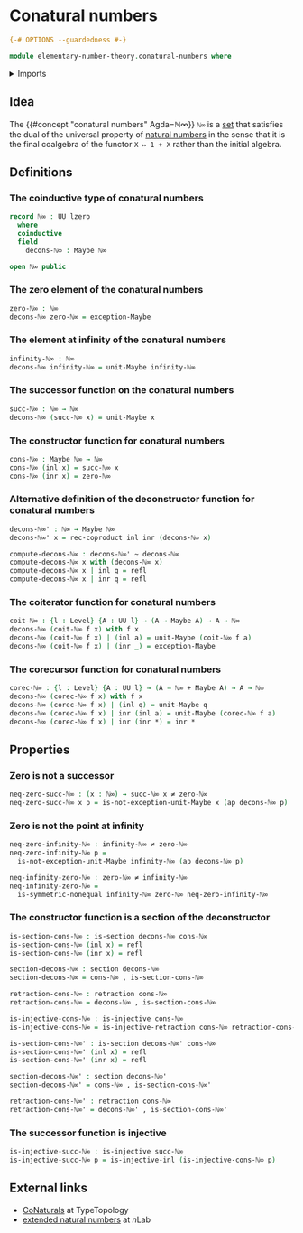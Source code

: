 # Conatural numbers

```agda
{-# OPTIONS --guardedness #-}

module elementary-number-theory.conatural-numbers where
```

<details><summary>Imports</summary>

```agda
open import elementary-number-theory.equality-natural-numbers
open import elementary-number-theory.natural-numbers

open import foundation.action-on-identifications-functions
open import foundation.coproduct-types
open import foundation.dependent-pair-types
open import foundation.equality-coproduct-types
open import foundation.function-extensionality
open import foundation.function-types
open import foundation.homotopies
open import foundation.injective-maps
open import foundation.lawveres-fixed-point-theorem
open import foundation.maybe
open import foundation.negated-equality
open import foundation.negation
open import foundation.propositional-truncations
open import foundation.retractions
open import foundation.sections
open import foundation.sets
open import foundation.unit-type
open import foundation.universe-levels

open import foundation-core.empty-types
open import foundation-core.identity-types
open import foundation-core.propositions

open import set-theory.cantors-diagonal-argument
open import set-theory.countable-sets
open import set-theory.uncountable-sets
```

</details>

## Idea

The {{#concept "conatural numbers" Agda=ℕ∞}} `ℕ∞` is a
[set](foundation-core.sets.md) that satisfies the dual of the universal property
of [natural numbers](elementary-number-theory.natural-numbers.md) in the sense
that it is the final coalgebra of the functor `X ↦ 1 + X` rather than the
initial algebra.

## Definitions

### The coinductive type of conatural numbers

```agda
record ℕ∞ : UU lzero
  where
  coinductive
  field
    decons-ℕ∞ : Maybe ℕ∞

open ℕ∞ public
```

### The zero element of the conatural numbers

```agda
zero-ℕ∞ : ℕ∞
decons-ℕ∞ zero-ℕ∞ = exception-Maybe
```

### The element at infinity of the conatural numbers

```agda
infinity-ℕ∞ : ℕ∞
decons-ℕ∞ infinity-ℕ∞ = unit-Maybe infinity-ℕ∞
```

### The successor function on the conatural numbers

```agda
succ-ℕ∞ : ℕ∞ → ℕ∞
decons-ℕ∞ (succ-ℕ∞ x) = unit-Maybe x
```

### The constructor function for conatural numbers

```agda
cons-ℕ∞ : Maybe ℕ∞ → ℕ∞
cons-ℕ∞ (inl x) = succ-ℕ∞ x
cons-ℕ∞ (inr x) = zero-ℕ∞
```

### Alternative definition of the deconstructor function for conatural numbers

```agda
decons-ℕ∞' : ℕ∞ → Maybe ℕ∞
decons-ℕ∞' x = rec-coproduct inl inr (decons-ℕ∞ x)

compute-decons-ℕ∞ : decons-ℕ∞' ~ decons-ℕ∞
compute-decons-ℕ∞ x with (decons-ℕ∞ x)
compute-decons-ℕ∞ x | inl q = refl
compute-decons-ℕ∞ x | inr q = refl
```

### The coiterator function for conatural numbers

```agda
coit-ℕ∞ : {l : Level} {A : UU l} → (A → Maybe A) → A → ℕ∞
decons-ℕ∞ (coit-ℕ∞ f x) with f x
decons-ℕ∞ (coit-ℕ∞ f x) | (inl a) = unit-Maybe (coit-ℕ∞ f a)
decons-ℕ∞ (coit-ℕ∞ f x) | (inr _) = exception-Maybe
```

### The corecursor function for conatural numbers

```agda
corec-ℕ∞ : {l : Level} {A : UU l} → (A → ℕ∞ + Maybe A) → A → ℕ∞
decons-ℕ∞ (corec-ℕ∞ f x) with f x
decons-ℕ∞ (corec-ℕ∞ f x) | (inl q) = unit-Maybe q
decons-ℕ∞ (corec-ℕ∞ f x) | inr (inl a) = unit-Maybe (corec-ℕ∞ f a)
decons-ℕ∞ (corec-ℕ∞ f x) | inr (inr *) = inr *
```

## Properties

### Zero is not a successor

```agda
neq-zero-succ-ℕ∞ : (x : ℕ∞) → succ-ℕ∞ x ≠ zero-ℕ∞
neq-zero-succ-ℕ∞ x p = is-not-exception-unit-Maybe x (ap decons-ℕ∞ p)
```

### Zero is not the point at infinity

```agda
neq-zero-infinity-ℕ∞ : infinity-ℕ∞ ≠ zero-ℕ∞
neq-zero-infinity-ℕ∞ p =
  is-not-exception-unit-Maybe infinity-ℕ∞ (ap decons-ℕ∞ p)

neq-infinity-zero-ℕ∞ : zero-ℕ∞ ≠ infinity-ℕ∞
neq-infinity-zero-ℕ∞ =
  is-symmetric-nonequal infinity-ℕ∞ zero-ℕ∞ neq-zero-infinity-ℕ∞
```

### The constructor function is a section of the deconstructor

```agda
is-section-cons-ℕ∞ : is-section decons-ℕ∞ cons-ℕ∞
is-section-cons-ℕ∞ (inl x) = refl
is-section-cons-ℕ∞ (inr x) = refl

section-decons-ℕ∞ : section decons-ℕ∞
section-decons-ℕ∞ = cons-ℕ∞ , is-section-cons-ℕ∞

retraction-cons-ℕ∞ : retraction cons-ℕ∞
retraction-cons-ℕ∞ = decons-ℕ∞ , is-section-cons-ℕ∞

is-injective-cons-ℕ∞ : is-injective cons-ℕ∞
is-injective-cons-ℕ∞ = is-injective-retraction cons-ℕ∞ retraction-cons-ℕ∞
```

```agda
is-section-cons-ℕ∞' : is-section decons-ℕ∞' cons-ℕ∞
is-section-cons-ℕ∞' (inl x) = refl
is-section-cons-ℕ∞' (inr x) = refl

section-decons-ℕ∞' : section decons-ℕ∞'
section-decons-ℕ∞' = cons-ℕ∞ , is-section-cons-ℕ∞'

retraction-cons-ℕ∞' : retraction cons-ℕ∞
retraction-cons-ℕ∞' = decons-ℕ∞' , is-section-cons-ℕ∞'
```

### The successor function is injective

```agda
is-injective-succ-ℕ∞ : is-injective succ-ℕ∞
is-injective-succ-ℕ∞ p = is-injective-inl (is-injective-cons-ℕ∞ p)
```

## External links

- [CoNaturals](https://martinescardo.github.io/TypeTopology/CoNaturals.index.html)
  at TypeTopology
- [extended natural numbers](https://ncatlab.org/nlab/show/extended+natural+number)
  at $n$Lab
